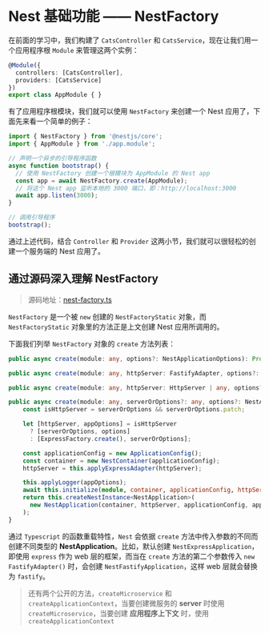 # Nest 基础功能 —— NestFactory

在前面的学习中，我们构建了 `CatsController` 和 `CatsService`，现在让我们用一个应用程序根 `Module` 来管理这两个实例：

```typescript
@Module({
  controllers: [CatsController],
  providers: [CatsService]
})
export class AppModule { }
```

有了应用程序根模块，我们就可以使用 `NestFactory` 来创建一个 Nest 应用了，下面先来看一个简单的例子：

```typescript
import { NestFactory } from '@nestjs/core';
import { AppModule } from './app.module';

// 声明一个异步的引导程序函数
async function bootstrap() {
  // 使用 NestFactory 创建一个根模块为 AppModule 的 Nest app
  const app = await NestFactory.create(AppModule);
  // 将这个 Nest app 监听本地的 3000 端口，即：http://localhost:3000
  await app.listen(3000);
}

// 调用引导程序
bootstrap();
```

通过上述代码，结合 `Controller` 和 `Provider` 这两小节，我们就可以很轻松的创建一个服务端的 Nest 应用了。

## 通过源码深入理解 NestFactory

> 源码地址：[nest-factory.ts](https://github.com/nestjs/nest/blob/master/packages/core/nest-factory.ts)

`NestFactory` 是一个被 `new` 创建的 `NestFactoryStatic` 对象，而 `NestFactoryStatic` 对象里的方法正是上文创建 Nest 应用所调用的。

下面我们列举 `NestFactory` 对象的 `create` 方法列表：

```typescript
public async create(module: any, options?: NestApplicationOptions): Promise<INestApplication & INestExpressApplication>;

public async create(module: any, httpServer: FastifyAdapter, options?: NestApplicationOptions): Promise<INestApplication & INestFastifyApplication>;

public async create(module: any, httpServer: HttpServer | any, options?: NestApplicationOptions): Promise<INestApplication & INestExpressApplication>;

public async create(module: any, serverOrOptions?: any, options?: NestApplicationOptions): Promise<INestApplication & (INestExpressApplication | INestFastifyApplication)> {
    const isHttpServer = serverOrOptions && serverOrOptions.patch;

    let [httpServer, appOptions] = isHttpServer
      ? [serverOrOptions, options]
      : [ExpressFactory.create(), serverOrOptions];

    const applicationConfig = new ApplicationConfig();
    const container = new NestContainer(applicationConfig);
    httpServer = this.applyExpressAdapter(httpServer);

    this.applyLogger(appOptions);
    await this.initialize(module, container, applicationConfig, httpServer);
    return this.createNestInstance<NestApplication>(
      new NestApplication(container, httpServer, applicationConfig, appOptions),
    );
}
```

通过 `Typescript` 的函数重载特性，`Nest` 会依据 `create` 方法中传入参数的不同而创建不同类型的 **NestApplication**。比如，默认创建 `NestExpressApplication`，即使用 `express` 作为 web 层的框架，而当在 `create` 方法的第二个参数传入 `new FastifyAdapter()` 时，会创建 `NestFastifyApplication`，这样 web 层就会替换为 `fastify`。

> 还有两个公开的方法，`createMicroservice` 和 `createApplicationContext`，当要创建微服务的 **server** 时使用 `createMicroservice`，当要创建 **应用程序上下文** 时，使用 `createApplicationContext`